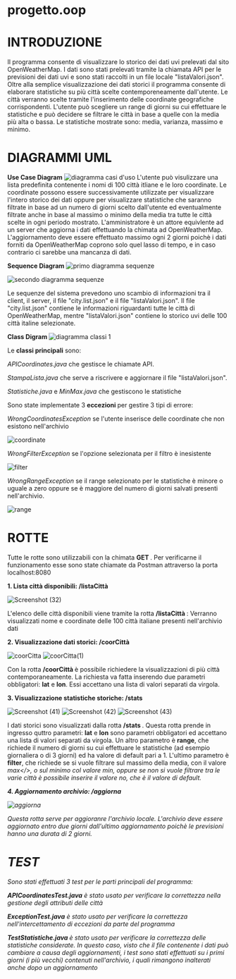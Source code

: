 # progetto.oop
# INTRODUZIONE
 Il programma consente di visualizzare lo storico dei dati uvi prelevati dal sito OpenWeatherMap. I dati sono stati prelevati tramite la chiamata API per le previsioni dei dati uvi e sono stati raccolti in un file locale "listaValori.json". Oltre alla semplice visualizzazione dei dati storici il programma consente di elaborare statistiche su più città scelte contemporeneamente dall'utente. Le città verranno scelte tramite l'inserimento delle coordinate geografiche corrispondenti. L'utente può scegliere un range di giorni su cui effettuare le statistiche e può decidere se filtrare le città in base a quelle con la media più alta o bassa. Le statistiche mostrate sono: media, varianza, massimo e minimo.
# DIAGRAMMI UML
<b>Use Case Diagram</b> 
![diagramma casi d'uso](https://user-images.githubusercontent.com/58080242/111167621-99b5f600-85a1-11eb-8152-5d916a05ed8a.jpg)
L'utente può visulizzare una lista predefinita contenente i nomi di 100 città itliane e le loro coordinate. Le coordinate possono essere successivamente utilizzate per visualizzare l'intero storico dei dati oppure per visualizzare statistiche che saranno filtrate in base ad un numero di giorni scelto dall'utente ed eventualmente filtrate anche in base al massimo o minimo della media tra tutte le città scelte in ogni periodo mostrato.
L'amministratore è un attore equivlente ad un server che aggiorna i dati effettuando la chimata ad OpenWeatherMap. L'aggiornamento deve essere effettuato massimo ogni 2 giorni poichè i dati forniti da OpenWeatherMap coprono solo quel lasso di tempo, e in caso contrario ci sarebbe una mancanza di dati.

<b>Sequence Diagram</b>
![primo diagramma sequenze](https://user-images.githubusercontent.com/58080242/111168518-6cb61300-85a2-11eb-9a18-3abd2bbb3f06.png)

![secondo diagramma sequenze](https://user-images.githubusercontent.com/58080242/111168545-72abf400-85a2-11eb-9e31-b66238d0893b.jpg)

Le sequenze del sistema prevedono uno scambio di informazioni tra il client, il server, il file "city.list.json" e il file "listaValori.json". Il file "city.list.json" contiene le informazioni riguardanti tutte le città di OpenWeatherMap, mentre "listaValori.json" contiene lo storico uvi delle 100 città italine selezionate.

<b> Class Digram </b>
![diagramma classi 1](https://user-images.githubusercontent.com/58080242/111168581-7dff1f80-85a2-11eb-97dd-48318090bf05.png)

Le <b>classi principali</b> sono:

<i> APICoordinates.java </i> che gestisce le chiamate API.

<i> StampaLista.java </i> che serve a riscrivere e aggiornare il file "listaValori.json".

<i> Statistiche.java </i> e <i> MinMax.java </i> che gestiscono le statistiche
 
 Sono state implementate 3 <b>eccezioni </b> per gestire 3 tipi di errore:
 
 <i> WrongCoordinatesException </i> se l'utente inserisce delle coordinate che non esistono nell'archivio

![coordinate](https://user-images.githubusercontent.com/58080242/111182361-21eec800-85af-11eb-9baf-1af4be6b83a0.png)

<i> WrongFilterException </i> se l'opzione selezionata per il filtro è inesistente

![filter](https://user-images.githubusercontent.com/58080242/111182394-27e4a900-85af-11eb-8c35-68c0472dfa2a.png)

<i> WrongRangeException </i> se il range selezionato per le statistiche è minore o uguale a zero oppure se è maggiore del numero di giorni salvati presenti nell'archivio.

![range](https://user-images.githubusercontent.com/58080242/111182460-3763f200-85af-11eb-9cee-32ad3d8d775a.png)

# ROTTE
Tutte le rotte sono utilizzabili con la chimata <b> GET </b>. Per verificarne il funzionamento esse sono state chiamate da Postman attraverso la porta localhost:8080

<b>1. Lista città disponibili: /listaCittà </b>

![Screenshot (32)](https://user-images.githubusercontent.com/58080242/111179695-9bd18200-85ac-11eb-9a3c-2eeb9562046c.png)

L'elenco delle città disponibili viene tramite la rotta <b> /listaCittà </b> : Verranno visualizzati nome e coordinate delle 100 città italiane presenti nell'archivio dati

<b>2. Visualizzazione dati storici: /coorCittà </b>

![coorCitta](https://user-images.githubusercontent.com/58080242/111179830-b99ee700-85ac-11eb-8d7e-00f044c3b6d2.png)
![coorCitta(1)](https://user-images.githubusercontent.com/58080242/111179842-bc014100-85ac-11eb-86ad-ae9e51c36d31.png)

Con la rotta <b> /coorCittà </b> è possibile richiedere la visualizzazioni di più città contemporaneamente. La richiesta va fatta inserendo due parametri obbligatori: <b>lat</b> e <b>lon</b>. Essi accettano una lista di valori separati da virgola.

<b>3. Visualizzazione statistiche storiche: /stats </b>

![Screenshot (41)](https://user-images.githubusercontent.com/58080242/111179917-cfaca780-85ac-11eb-9122-6c401ea7cf31.png)
![Screenshot (42)](https://user-images.githubusercontent.com/58080242/111179924-d0ddd480-85ac-11eb-8348-5f762e47fcea.png)
![Screenshot (43)](https://user-images.githubusercontent.com/58080242/111179927-d20f0180-85ac-11eb-93aa-f975fb3915a9.png)


I dati storici sono  visualizzati dalla rotta <b> /stats </b>. Questa rotta prende in ingresso quttro parametri: <b>lat</b> e <b>lon</b> sono parametri obbligatori ed accettano una lista di valori separati da virgola. Un altro parametro è <b>range</b>, che richiede il numero di giorni su cui effettuare le statistiche (ad esempio giornaliera o di 3 giorni) ed ha valore di default pari a 1.
 L'ultimo parametro è <b>filter</b>, che richiede se si vuole filtrare sul massimo della media, con il valore <i>max</>, o sul minimo col valore <i>min</i>, oppure se non si vuole filtrare tra le varie città è possibile inserire il valore <i>no</i>, che è il valore di default. 
 
 <b>4. Aggiornamento archivio: /aggiorna </b>
 
 ![aggiorna](https://user-images.githubusercontent.com/58080242/111179966-daffd300-85ac-11eb-9e8c-40333dd299f4.png)

Questa rotta serve per aggioranre l'archivio locale. L'archivio deve essere aggiornato entro due giorni dall'ultimo aggiornamento poichè le previsioni hanno una durata di 2 giorni.

# TEST
Sono stati effettuati 3 test per le parti principali del programma:

<b> APICoordinatesTest.java</b> è stato usato per verificare la correttezza nella gestione degli attributi delle città

<b> ExceptionTest.java</b> è stato usato per verificare la correttezza nell'intercettamento di eccezioni da parte del programma

<b> TestStatistiche.java </b> è stato usato per verificare la correttezza delle statistiche considerate. In questo caso, visto che il file contenente i dati può cambiare a causa degli aggiornamenti, i test sono stati effettuati su i primi giorni (i più vecchi) contenuti nell'archivio, i quali rimangono inalterati anche dopo un aggiornamento

